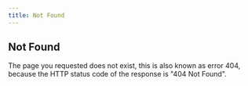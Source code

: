 ```yaml
---
title: Not Found
---
```

## Not Found

The page you requested does not exist, this is also known as error 404, because the HTTP status code of the response is "404 Not Found".

